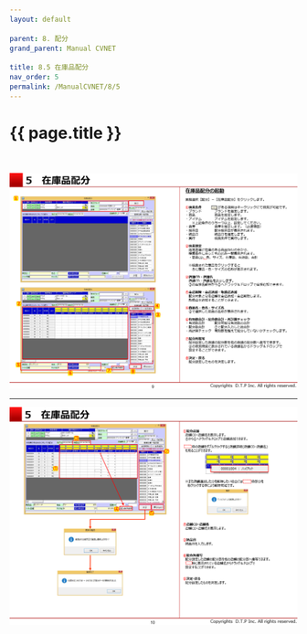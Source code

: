```yaml
---
layout: default

parent: 8. 配分
grand_parent: Manual CVNET

title: 8.5 在庫品配分
nav_order: 5
permalink: /ManualCVNET/8/5
---
```


# {{ page.title }} <br/><br/>

<a href="/img/Haibun/Haibun10.PNG" target="_blank">
<img src="/img/Haibun/Haibun10.PNG" alt="login image"></a>

---

<a href="/img/Haibun/Haibun11.PNG" target="_blank">
<img src="/img/Haibun/Haibun11.PNG" alt="login image"></a>

